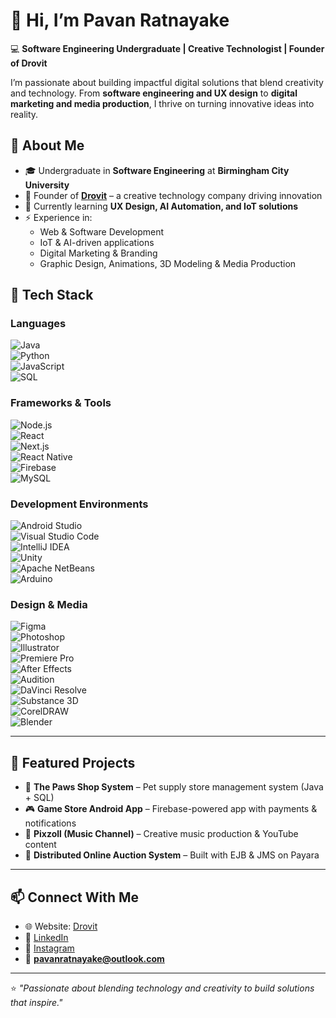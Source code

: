 # 👋 Hi, I’m Pavan Ratnayake

💻 **Software Engineering Undergraduate | Creative Technologist | Founder of Drovit**  

I’m passionate about building impactful digital solutions that blend creativity and technology. From **software engineering and UX design** to **digital marketing and media production**, I thrive on turning innovative ideas into reality.

## 🚀 About Me  
- 🎓 Undergraduate in **Software Engineering** at **Birmingham City University**  
- 📌 Founder of **[Drovit](https://drovit.com/)** – a creative technology company driving innovation  
- 🌱 Currently learning **UX Design, AI Automation, and IoT solutions**  
- ⚡ Experience in:  
  - Web & Software Development
  - IoT & AI-driven applications
  - Digital Marketing & Branding
  - Graphic Design, Animations, 3D Modeling & Media Production

## 🔧 Tech Stack  

### **Languages**  
![Java](https://img.shields.io/badge/Java-ED8B00?style=for-the-badge&logo=openjdk&logoColor=white)  
![Python](https://img.shields.io/badge/Python-3776AB?style=for-the-badge&logo=python&logoColor=white)  
![JavaScript](https://img.shields.io/badge/JavaScript-F7DF1E?style=for-the-badge&logo=javascript&logoColor=black)  
![SQL](https://img.shields.io/badge/SQL-336791?style=for-the-badge&logo=postgresql&logoColor=white)  

### **Frameworks & Tools**  
![Node.js](https://img.shields.io/badge/Node.js-43853D?style=for-the-badge&logo=node.js&logoColor=white)  
![React](https://img.shields.io/badge/React-20232A?style=for-the-badge&logo=react&logoColor=61DAFB)  
![Next.js](https://img.shields.io/badge/Next.js-000000?style=for-the-badge&logo=nextdotjs&logoColor=white)  
![React Native](https://img.shields.io/badge/React_Native-20232A?style=for-the-badge&logo=react&logoColor=61DAFB)  
![Firebase](https://img.shields.io/badge/Firebase-ffca28?style=for-the-badge&logo=firebase&logoColor=black)  
![MySQL](https://img.shields.io/badge/MySQL-005C84?style=for-the-badge&logo=mysql&logoColor=white)  

### **Development Environments**  
![Android Studio](https://img.shields.io/badge/Android%20Studio-3DDC84?style=for-the-badge&logo=androidstudio&logoColor=white)  
![Visual Studio Code](https://img.shields.io/badge/VS%20Code-007ACC?style=for-the-badge&logo=visualstudiocode&logoColor=white)  
![IntelliJ IDEA](https://img.shields.io/badge/IntelliJ%20IDEA-000000?style=for-the-badge&logo=intellijidea&logoColor=white)  
![Unity](https://img.shields.io/badge/Unity-100000?style=for-the-badge&logo=unity&logoColor=white)  
![Apache NetBeans](https://img.shields.io/badge/NetBeans-1B6AC6?style=for-the-badge&logo=apachenetbeanside&logoColor=white)  
![Arduino](https://img.shields.io/badge/Arduino-00979D?style=for-the-badge&logo=arduino&logoColor=white)  

### **Design & Media**  
![Figma](https://img.shields.io/badge/Figma-F24E1E?style=for-the-badge&logo=figma&logoColor=white)  
![Photoshop](https://img.shields.io/badge/Adobe%20Photoshop-31A8FF?style=for-the-badge&logo=adobephotoshop&logoColor=white)  
![Illustrator](https://img.shields.io/badge/Adobe%20Illustrator-FF9A00?style=for-the-badge&logo=adobeillustrator&logoColor=white)  
![Premiere Pro](https://img.shields.io/badge/Adobe%20Premiere%20Pro-9999FF?style=for-the-badge&logo=adobepremierepro&logoColor=white)  
![After Effects](https://img.shields.io/badge/Adobe%20After%20Effects-9999FF?style=for-the-badge&logo=adobeaftereffects&logoColor=white)  
![Audition](https://img.shields.io/badge/Adobe%20Audition-9999FF?style=for-the-badge&logo=adobeaudition&logoColor=white)  
![DaVinci Resolve](https://img.shields.io/badge/DaVinci%20Resolve-233A51?style=for-the-badge&logo=davinciresolve&logoColor=white)  
![Substance 3D](https://img.shields.io/badge/Substance%203D-FF6C37?style=for-the-badge&logo=adobe&logoColor=white)  
![CorelDRAW](https://img.shields.io/badge/CorelDRAW-47A141?style=for-the-badge&logo=coreldraw&logoColor=white)  
![Blender](https://img.shields.io/badge/Blender-F5792A?style=for-the-badge&logo=blender&logoColor=white)  

---

## 📂 Featured Projects  
- 🐾 **The Paws Shop System** – Pet supply store management system (Java + SQL)  
- 🎮 **Game Store Android App** – Firebase-powered app with payments & notifications  
- 🎵 **Pixzoll (Music Channel)** – Creative music production & YouTube content  
- 🔔 **Distributed Online Auction System** – Built with EJB & JMS on Payara  

---

## 📫 Connect With Me  
- 🌐 Website: [Drovit](https://drovit.com/)  
- 💼 [LinkedIn](https://www.linkedin.com/pavan-ratnayake/)  
- 📸 [Instagram](https://www.instagram.com/pavanratnayake/)  
- 📧 **pavanratnayake@outlook.com**  

---

⭐ *"Passionate about blending technology and creativity to build solutions that inspire."*  
